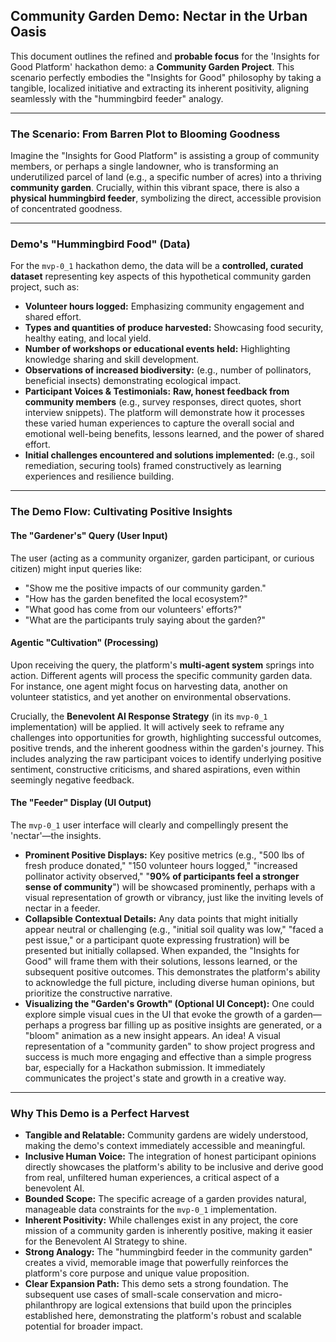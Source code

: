 ## Community Garden Demo: Nectar in the Urban Oasis

This document outlines the refined and **probable focus** for the 'Insights for Good Platform' hackathon demo: a **Community Garden Project**. This scenario perfectly embodies the "Insights for Good" philosophy by taking a tangible, localized initiative and extracting its inherent positivity, aligning seamlessly with the "hummingbird feeder" analogy.

---

### The Scenario: From Barren Plot to Blooming Goodness

Imagine the "Insights for Good Platform" is assisting a group of community members, or perhaps a single landowner, who is transforming an underutilized parcel of land (e.g., a specific number of acres) into a thriving **community garden**. Crucially, within this vibrant space, there is also a **physical hummingbird feeder**, symbolizing the direct, accessible provision of concentrated goodness.

---

### Demo's "Hummingbird Food" (Data)

For the `mvp-0_1` hackathon demo, the data will be a **controlled, curated dataset** representing key aspects of this hypothetical community garden project, such as:

* **Volunteer hours logged:** Emphasizing community engagement and shared effort.
* **Types and quantities of produce harvested:** Showcasing food security, healthy eating, and local yield.
* **Number of workshops or educational events held:** Highlighting knowledge sharing and skill development.
* **Observations of increased biodiversity:** (e.g., number of pollinators, beneficial insects) demonstrating ecological impact.
* **Participant Voices & Testimonials:** **Raw, honest feedback from community members** (e.g., survey responses, direct quotes, short interview snippets). The platform will demonstrate how it processes these varied human experiences to capture the overall social and emotional well-being benefits, lessons learned, and the power of shared effort.
* **Initial challenges encountered and solutions implemented:** (e.g., soil remediation, securing tools) framed constructively as learning experiences and resilience building.

---

### The Demo Flow: Cultivating Positive Insights

#### The "Gardener's" Query (User Input)

The user (acting as a community organizer, garden participant, or curious citizen) might input queries like:

* "Show me the positive impacts of our community garden."
* "How has the garden benefited the local ecosystem?"
* "What good has come from our volunteers' efforts?"
* "What are the participants truly saying about the garden?"

#### Agentic "Cultivation" (Processing)

Upon receiving the query, the platform's **multi-agent system** springs into action. Different agents will process the specific community garden data. For instance, one agent might focus on harvesting data, another on volunteer statistics, and yet another on environmental observations.

Crucially, the **Benevolent AI Response Strategy** (in its `mvp-0_1` implementation) will be applied. It will actively seek to reframe any challenges into opportunities for growth, highlighting successful outcomes, positive trends, and the inherent goodness within the garden's journey. This includes analyzing the raw participant voices to identify underlying positive sentiment, constructive criticisms, and shared aspirations, even within seemingly negative feedback.


#### The "Feeder" Display (UI Output)

The `mvp-0_1` user interface will clearly and compellingly present the 'nectar'—the insights.

* **Prominent Positive Displays:** Key positive metrics (e.g., "500 lbs of fresh produce donated," "150 volunteer hours logged," "increased pollinator activity observed," "**90% of participants feel a stronger sense of community**") will be showcased prominently, perhaps with a visual representation of growth or vibrancy, just like the inviting levels of nectar in a feeder.
* **Collapsible Contextual Details:** Any data points that might initially appear neutral or challenging (e.g., "initial soil quality was low," "faced a pest issue," or a participant quote expressing frustration) will be presented but initially collapsed. When expanded, the "Insights for Good" will frame them with their solutions, lessons learned, or the subsequent positive outcomes. This demonstrates the platform's ability to acknowledge the full picture, including diverse human opinions, but prioritize the constructive narrative.
* **Visualizing the "Garden's Growth" (Optional UI Concept):** One could explore simple visual cues in the UI that evoke the growth of a garden—perhaps a progress bar filling up as positive insights are generated, or a "bloom" animation as a new insight appears. An idea! A visual representation of a "community garden" to show project progress and success is much more engaging and effective than a simple progress bar, especially for a Hackathon submission. It immediately communicates the project's state and growth in a creative way.

---

### Why This Demo is a Perfect Harvest

* **Tangible and Relatable:** Community gardens are widely understood, making the demo's context immediately accessible and meaningful.
* **Inclusive Human Voice:** The integration of honest participant opinions directly showcases the platform's ability to be inclusive and derive good from real, unfiltered human experiences, a critical aspect of a benevolent AI.
* **Bounded Scope:** The specific acreage of a garden provides natural, manageable data constraints for the `mvp-0_1` implementation.
* **Inherent Positivity:** While challenges exist in any project, the core mission of a community garden is inherently positive, making it easier for the Benevolent AI Strategy to shine.
* **Strong Analogy:** The "hummingbird feeder in the community garden" creates a vivid, memorable image that powerfully reinforces the platform's core purpose and unique value proposition.
* **Clear Expansion Path:** This demo sets a strong foundation. The subsequent use cases of small-scale conservation and micro-philanthropy are logical extensions that build upon the principles established here, demonstrating the platform's robust and scalable potential for broader impact.
